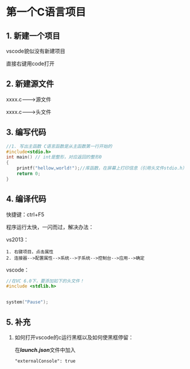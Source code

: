 # 第一个C语言项目

## 1. 新建一个项目

vscode貌似没有新建项目

直接右键用code打开

## 2. 新建源文件

xxxx.c--->源文件

xxxx.c--->头文件

## 3. 编写代码

```c
//1. 写出主函数 C语言函数是从主函数第一行开始的
#include<stdio.h>
int main() // int是整形，对应返回的整形0
{
    printf("hellow,world!");//库函数，在屏幕上打印信息（引用头文件stdio.h）
    return 0;
}
```

## 4. 编译代码

快捷键：ctrl+F5 

程序运行太快，一闪而过，解决办法：

vs2013：

	1. 右键项目，点击属性
	2. 连接器-->配置属性-->系统-->子系统-->控制台-->应用-->确定

vscode：

```c
//在VC 6.0下，要添加如下的头文件！
#include <stdlib.h> 


system("Pause");
```

## 5. 补充

1. 如何打开vscode的c运行黑框以及如何使黑框停留：

   在***launch.json***文件中加入

   ```
   "externalConsole": true
   ```